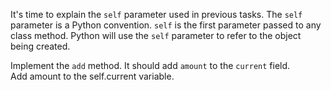 It's time to explain the `self` parameter used in previous tasks. The `self` parameter is a Python convention. `self` is the first parameter passed to any class method. Python will use the `self` parameter to refer to the object being created.  
  
Implement the `add` method. It should add `amount` to the `current` field.  
Add amount to the self.current variable.
